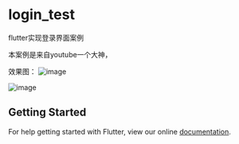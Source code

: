 # login_test

flutter实现登录界面案例

本案例是来自youtube一个大神，

效果图：
![image](https://github.com/suyie001/flutter-login-ui/blob/master/assets/TIM%E6%88%AA%E5%9B%BE20180515171859.png?raw=true)

![image](https://github.com/suyie001/flutter-login-ui/blob/master/assets/TIM%E6%88%AA%E5%9B%BE20180515171925.png?raw=true)

## Getting Started

For help getting started with Flutter, view our online
[documentation](https://flutter.io/).
